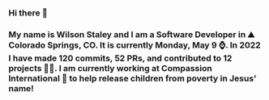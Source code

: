 ### Hi there 👋

### My name is Wilson Staley and I am a Software Developer in ⛰ Colorado Springs, CO.  It is currently Monday, May 9 ⌚. In 2022 I have made 120 commits, 52 PRs, and contributed to 12 projects 👨‍💻. I am currently working at Compassion International 🏢 to help release children from poverty in Jesus' name!